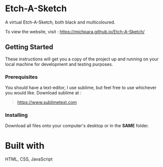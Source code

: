 # **Etch-A-Sketch**

A virtual Etch-A-Sketch, both black and multicoloured.

To view the website, visit : https://michpara.github.io/Etch-A-Sketch/

## **Getting Started**

These instructions will get you a copy of the project up and running on your local machine for development and testing purposes.

### **Prerequisites**

You should have a text-editor, I use sublime, but feel free to use whichever you would like. Download sublime at :

>https://www.sublimetext.com

### **Installing**

Download all files onto your computer's desktop or in the **SAME** folder. 

# **Built with**

HTML, CSS, JavaScript
